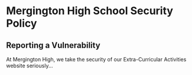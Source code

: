 # Mergington High School Security Policy

## Reporting a Vulnerability

At Mergington High, we take the security of our Extra-Curricular Activities website seriously...

<!-- Complete the content as shown in the lesson -->
